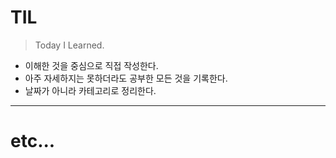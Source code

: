 # TIL

> Today I Learned.



* 이해한 것을 중심으로 직접 작성한다.
* 아주 자세하지는 못하더라도 공부한 모든 것을 기록한다.
* 날짜가 아니라 카테고리로 정리한다.

---

# etc...


